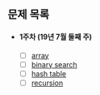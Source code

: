 ## 문제 목록
 - #### 1주차 (19년 7월 둘째 주)
    - [ ] [array](https://leetcode.com/problems/two-sum/description/)
    - [ ] [binary search](https://leetcode.com/problems/remove-duplicates-from-sorted-array/description/)
    - [ ] [hash table](https://leetcode.com/problems/single-number/description/)
    - [ ] [recursion](https://www.acmicpc.net/problem/1074)
